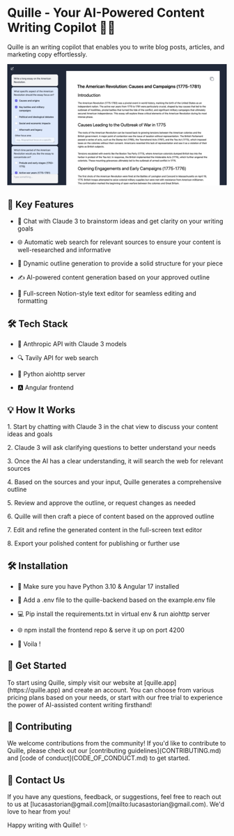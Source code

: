 <h1 class="text-4xl">Quille - Your AI-Powered Content Writing Copilot 🚀📝</h1>

<p></p><p>Quille is an writing copilot that enables you to write blog posts, articles, and marketing copy effortlessly.</p><p></p>
<img src="https://raw.githubusercontent.com/lucasastorian/quille/main/assets/quille.png" alt="Quille Frontend">

<h2 class="text-3xl">🌟 Key Features</h2><p></p><p></p><ul><li><p>💬 Chat with Claude 3 to brainstorm ideas and get clarity on your writing goals</p></li><li><p>🌐 Automatic web search for relevant sources to ensure your content is well-researched and informative</p></li><li><p>📝 Dynamic outline generation to provide a solid structure for your piece</p></li><li><p>✍️ AI-powered content generation based on your approved outline</p></li><li><p>📑 Full-screen Notion-style text editor for seamless editing and formatting</p></li></ul><p></p>

<h2 class="text-3xl">🛠️ Tech Stack</h2> <ul> <li> <p>🤖 Anthropic API with Claude 3 models</p> </li> <li> <p>🔍 Tavily API for web search</p> </li> <li> <p>🐍 Python aiohttp server</p> </li> <li> <p>🅰️ Angular frontend</p> </li> </ul>
<h2 class="text-3xl">💡 How It Works</h2><p></p><p>1. Start by chatting with Claude 3 in the chat view to discuss your content ideas and goals</p><p>2. Claude 3 will ask clarifying questions to better understand your needs</p><p>3. Once the AI has a clear understanding, it will search the web for relevant sources</p><p>4. Based on the sources and your input, Quille generates a comprehensive outline</p><p>5. Review and approve the outline, or request changes as needed</p><p>6. Quille will then craft a piece of content based on the approved outline</p><p>7. Edit and refine the generated content in the full-screen text editor</p><p>8. Export your polished content for publishing or further use</p><p></p>


<h2 class="text-3xl">🛠️ Installation </h2><p></p><p></p><p></p> <ul> <li><p>🐍 Make sure you have Python 3.10 & Angular 17 installed</p></li> <li><p>📝 Add a .env file to the quille-backend based on the example.env file </p></li> <li><p>💻 Pip install the requirements.txt in virtual env & run aiohttp server </p></li> <li><p>🌐 npm install the frontend repo & serve it up on port 4200 </p></li> <li><p>🎉 Voila ! </p></li> </ul>

<h2 class="text-3xl">🚀 Get Started</h2><p></p><p>To start using Quille, simply visit our website at [quille.app](https://quille.app) and create an account. You can choose from various pricing plans based on your needs, or start with our free trial to experience the power of AI-assisted content writing firsthand!</p><p></p>

<h2 class="text-3xl">🤝 Contributing</h2><p></p><p>We welcome contributions from the community! If you'd like to contribute to Quille, please check out our [contributing guidelines](CONTRIBUTING.md) and [code of conduct](CODE_OF_CONDUCT.md) to get started.</p><p></p><h2 class="text-3xl">📧 Contact Us</h2><p></p><p>If you have any questions, feedback, or suggestions, feel free to reach out to us at [lucasastorian@gmail.com](mailto:lucasastorian@gmail.com). We'd love to hear from you!</p><p></p><p>Happy writing with Quille! ✨</p>
